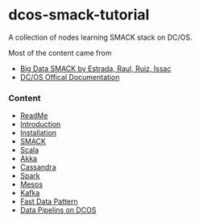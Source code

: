 # dcos-smack-tutorial


A collection of nodes learning SMACK stack on DC/OS.

Most of the content came from
* [Big Data SMACK by Estrada, Raul, Ruiz, Issac](http://www.apress.com/us/book/9781484221747)
* [DC/OS Offical Documentation](https://dcos.io/docs/1.9/)

### Content

* [ReadMe](README.md)
* [Introduction](00-intro.md)
* [Installation](01-install.md)
* [SMACK](02-smack.md)
* [Scala](03-scala.md)
* [Akka](04-akka.md)
* [Cassandra](05-cassandra.md)
* [Spark](06-spark.md)
* [Mesos](07-mesos.md)
* [Kafka](08-kafka.md)
* [Fast Data Pattern](09-fast-data-pattern.md)
* [Data Pipelins on DCOS](10-data-pipelins-on-dcos.md)
